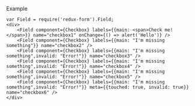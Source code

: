 Example

    var Field = require('redux-form').Field;
    <div>
        <Field component={Checkbox} labels={{main: <span>Check me!</span>}} name="checkbox1" onChange={() => alert('Hello')} />
        <Field component={Checkbox} labels={{main: "I'm missing something"}} name="checkbox2" />
        <Field component={Checkbox} labels={{main: "I'm missing something",invalid: "Error!"}} name="checkbox3" />
        <Field component={Checkbox} labels={{main: "I'm missing something",invalid: "Error!"}} name="checkbox4" />
        <Field component={Checkbox} labels={{main: "I'm missing something",invalid: "Error!"}} name="checkbox5" />
        <Field component={Checkbox} labels={{main: "I'm missing something",invalid: "Error!"}} meta={{touched: true, invalid: true}} name="checkbox6" />
    </div>

